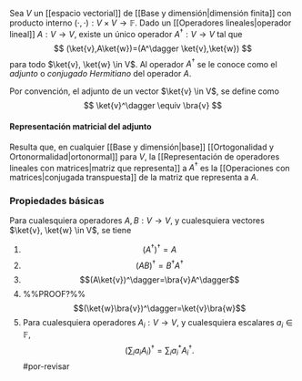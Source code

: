 Sea $V$ un [[espacio vectorial]] de [[Base y dimensión|dimensión finita]] con producto interno $( \cdot , \cdot ) : V \times V \rightarrow \mathbb{F}$. Dado un [[Operadores lineales|operador lineal]] $A : V \rightarrow V$, existe un único operador $A^\dagger : V \rightarrow V$ tal que
$$
(\ket{v},A\ket{w})=(A^\dagger \ket{v},\ket{w})
$$
para todo $\ket{v}, \ket{w} \in V$.
Al operador $A^\dagger$ se le conoce como el _adjunto_ o _conjugado Hermitiano_ del operador $A$.

Por convención, el adjunto de un vector $\ket{v} \in V$, se define como 
$$
\ket{v}^\dagger \equiv \bra{v}
$$
#### Representación matricial del adjunto
Resulta que, en cualquier [[Base y dimensión|base]] [[Ortogonalidad y Ortonormalidad|ortonormal]] para $V$, la [[Representación de operadores lineales con matrices|matriz que representa]] a $A^\dagger$ es la [[Operaciones con matrices|conjugada transpuesta]] de la matriz que representa a $A$.

### Propiedades básicas
Para cualesquiera operadores $A,B:V \rightarrow V$, y cualesquiera vectores $\ket{v}, \ket{w} \in V$, se tiene 
1. $$(A^\dagger)^\dagger=A$$
2. $$(AB)^\dagger=B^\dagger A^\dagger$$
3. $$(A\ket{v})^\dagger=\bra{v}A^\dagger$$
4. %%PROOF?%% $$(\ket{w}\bra{v})^\dagger=\ket{v}\bra{w}$$
5. Para cualesquiera operadores $A_i : V \rightarrow V$, y cualesquiera escalares $a_i \in \mathbb{F}$, $$\left(\sum_{i} a_i A_i\right)^\dagger = \sum_{i} a_{i}^* A_{i}^\dagger.$$
#por-revisar 
